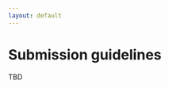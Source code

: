 ```yaml
---
layout: default
---
```


# Submission guidelines

TBD

<!-- 
## Paper submission

Papers must be submitted through [CMT]({{ site.workshop.submission_link }}).

## Formatting Your Manuscript

All submissions must comply with the following criteria:

- **Page Limit**: Submissions must be between 12 and 15 pages long, including figures, tables, and references.
- **Formatting Style**: The manuscript should be formatted according to the Lecture Notes in Computer Science (LNCS) style. Style files and detailed instructions can be found on the [Springer website](https://www.springer.com/gp/computer-science/lncs/conference-proceedings-guidelines).
- **File Type**: A single PDF file will be accepted at submission time.

Authors should consult Springer's author guidelines and use their proceedings templates for LaTeX or Word. Authors are also advised to include their ORCID identifiers in their papers.
<!-- The corresponding author must fill out and sign a Consent-to-Publish form on behalf of all co-authors, and the name on the copyright form should correspond with the name marked on the paper. No changes to authorship will be permitted after submission to Springer.-->
<!-- 

## Double-blind peer review

We follow a double-blind review process. Authors and reviewers will remain anonymous to each other. 
Authors must prepare their submissions according to the Anonymity guidelines of MICCAI to ensure the integrity of the double-blind review process. Non-anonymized submissions will be subject to immediate desk rejection.
Papers will be selected based on relevance, significance and novelty of results, technical merit, and clarity of presentation.

## Simultaneous submission policy

In submitting to PILM 2024, authors implicitly agree that no paper with substantially similar content is concurrently under review or will be submitted elsewhere before the conclusion of the PILM 2024 review process.

<!--For regular submissions, the maximum number of pages is 12 (including figures, tables and references), using the 
[LNCS proceedings format](https://www.springer.com/gp/computer-science/lncs/conference-proceedings-guidelines).

**Each accepted paper must be covered by at least one author registration** (either a
*Full registration* or a *Workshop/Tutorial registration*, if you plan to attend
the workshops/tutorials only).

Once accepted, the presence of at least one author at the event and the oral presentation of the paper are mandatory.-->